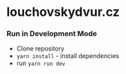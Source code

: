 # louchovskydvur.cz

### Run in Development Mode
- Clone repository
- `yarn install` - install dependencies
- run `yarn run dev`
